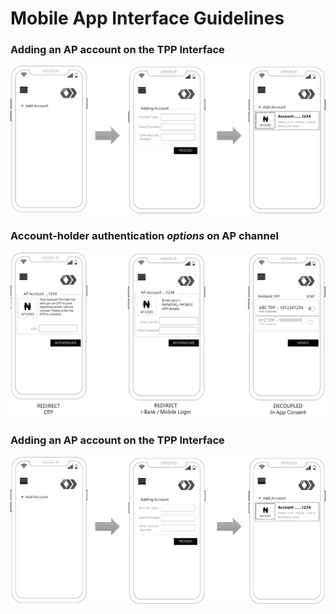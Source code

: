 # Mobile App Interface Guidelines

### Adding an AP account on the TPP Interface  <a href="mobileappinterfaceguidelines-addinganapaccountonthetppinterface" id="mobileappinterfaceguidelines-addinganapaccountonthetppinterface"></a>

![](<../../.gitbook/assets/image (10).png>)

### Account-holder authentication _**options**_ on AP channel <a href="mobileappinterfaceguidelines-account-holderauthenticationoptionsonapchannel" id="mobileappinterfaceguidelines-account-holderauthenticationoptionsonapchannel"></a>

![](<../../.gitbook/assets/image (7).png>)

### Adding an AP account on the TPP Interface <a href="mobileappinterfaceguidelines-addinganapaccountonthetppinterface.1" id="mobileappinterfaceguidelines-addinganapaccountonthetppinterface.1"></a>

![](../../.gitbook/assets/399966683)
